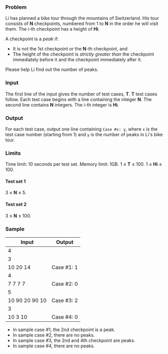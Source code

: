 ### Problem

Li has planned a bike tour through the mountains of Switzerland. His tour consists of **N** checkpoints, numbered from 1 to **N** in the order he will visit them. The i-th checkpoint has a height of **Hi**.

A checkpoint is a *peak* if:

- It is not the 1st checkpoint or the **N**-th checkpoint, and
- The height of the checkpoint is *strictly greater than* the checkpoint immediately before it and the checkpoint immediately after it.



Please help Li find out the number of peaks.

### Input

The first line of the input gives the number of test cases, **T**. **T** test cases follow. Each test case begins with a line containing the integer **N**. The second line contains **N** integers. The i-th integer is **Hi**.

### Output

For each test case, output one line containing `Case #x: y`, where `x` is the test case number (starting from 1) and `y` is the number of peaks in Li's bike tour.

### Limits

Time limit: 10 seconds per test set.
Memory limit: 1GB.
1 ≤ **T** ≤ 100.
1 ≤ **Hi** ≤ 100.

#### Test set 1

3 ≤ **N** ≤ 5.

#### Test set 2

3 ≤ **N** ≤ 100.

### Sample

| Input | Output |
| - | - |
| 4 | |
| 3 | |
| 10 20 14 | Case #1: 1 |
| 4 | |
| 7 7 7 7 | Case #2: 0 |
| 5 | |
| 10 90 20 90 10 | Case #3: 2 |
| 3 | |
| 10 3 10 | Case #4: 0 |



- In sample case #1, the 2nd checkpoint is a peak.
- In sample case #2, there are no peaks.
- In sample case #3, the 2nd and 4th checkpoint are peaks.
- In sample case #4, there are no peaks.